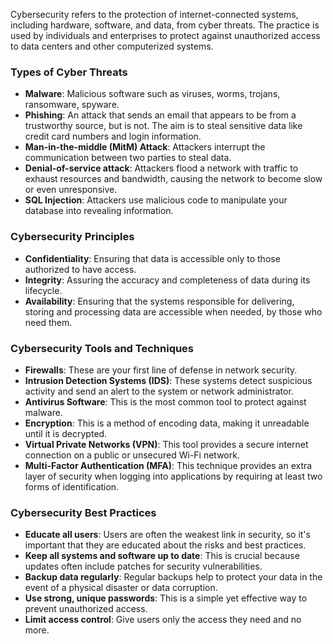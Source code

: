 Cybersecurity refers to the protection of internet-connected systems, including hardware, software, and data, from cyber threats. The practice is used by individuals and enterprises to protect against unauthorized access to data centers and other computerized systems.

### Types of Cyber Threats

- **Malware**: Malicious software such as viruses, worms, trojans, ransomware, spyware.
- **Phishing**: An attack that sends an email that appears to be from a trustworthy source, but is not. The aim is to steal sensitive data like credit card numbers and login information.
- **Man-in-the-middle (MitM) Attack**: Attackers interrupt the communication between two parties to steal data.
- **Denial-of-service attack**: Attackers flood a network with traffic to exhaust resources and bandwidth, causing the network to become slow or even unresponsive.
- **SQL Injection**: Attackers use malicious code to manipulate your database into revealing information.

### Cybersecurity Principles

- **Confidentiality**: Ensuring that data is accessible only to those authorized to have access.
- **Integrity**: Assuring the accuracy and completeness of data during its lifecycle.
- **Availability**: Ensuring that the systems responsible for delivering, storing and processing data are accessible when needed, by those who need them.

### Cybersecurity Tools and Techniques

- **Firewalls**: These are your first line of defense in network security.
- **Intrusion Detection Systems (IDS)**: These systems detect suspicious activity and send an alert to the system or network administrator.
- **Antivirus Software**: This is the most common tool to protect against malware.
- **Encryption**: This is a method of encoding data, making it unreadable until it is decrypted.
- **Virtual Private Networks (VPN)**: This tool provides a secure internet connection on a public or unsecured Wi-Fi network.
- **Multi-Factor Authentication (MFA)**: This technique provides an extra layer of security when logging into applications by requiring at least two forms of identification.

### Cybersecurity Best Practices

- **Educate all users**: Users are often the weakest link in security, so it's important that they are educated about the risks and best practices.
- **Keep all systems and software up to date**: This is crucial because updates often include patches for security vulnerabilities.
- **Backup data regularly**: Regular backups help to protect your data in the event of a physical disaster or data corruption.
- **Use strong, unique passwords**: This is a simple yet effective way to prevent unauthorized access.
- **Limit access control**: Give users only the access they need and no more.
